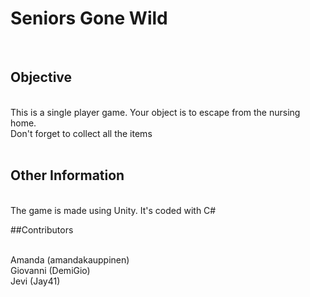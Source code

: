 # Seniors Gone Wild
<br/>

## Objective
<br>
This is a single player game. Your object is to escape from the nursing home. <br>
Don't forget to collect all the items<br>
<br>

## Other Information
<br>
The game is made using Unity. It's coded with C#
<br>

##Contributors

<br>
Amanda (amandakauppinen)
<br>
Giovanni (DemiGio)
<br>
Jevi (Jay41)
